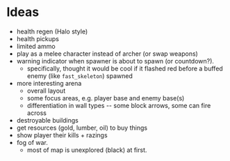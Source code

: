 # Ideas

- health regen (Halo style)
- health pickups
- limited ammo
- play as a melee character instead of archer (or swap weapons)
- warning indicator when spawner is about to spawn (or countdown?).
  - specifically, thought it would be cool if it flashed red before a buffed enemy (like `fast_skeleton`) spawned
- more interesting arena
  - overall layout
  - some focus areas, e.g. player base and enemy base(s)
  - differentiation in wall types -- some block arrows, some can fire across
- destroyable buildings
- get resources (gold, lumber, oil) to buy things
- show player their kills + razings
- fog of war.
  - most of map is unexplored (black) at first.
